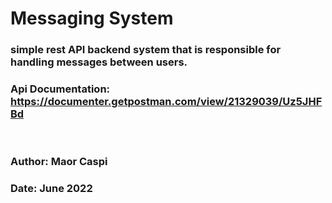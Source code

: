 # Messaging System
### simple rest API backend system that is responsible for handling messages between users.

### Api Documentation: https://documenter.getpostman.com/view/21329039/Uz5JHFBd

<br/>

### Author: Maor Caspi
### Date: June 2022 
